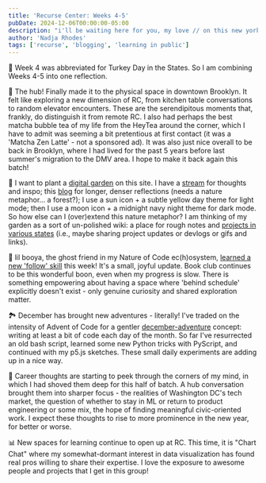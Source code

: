 ```yaml
---
title: 'Recurse Center: Weeks 4-5'
pubDate: 2024-12-06T00:00:00-05:00
description: "i'll be waiting here for you, my love // on this new york city coast"
author: 'Nadja Rhodes'
tags: ['recurse', 'blogging', 'learning in public']
---
```


🦃 Week 4 was abbreviated for Turkey Day in the States. So I am combining Weeks 4-5 into one reflection.

👥 The hub! Finally made it to the physical space in downtown Brooklyn. It felt like exploring a new dimension of RC, from kitchen table conversations to random elevator encounters. These are the serendipitous moments that, frankly, do distinguish it from remote RC. I also had perhaps the best matcha bubble tea of my life from the HeyTea around the corner, which I have to admit was seeming a bit pretentious at first contact (it was a 'Matcha Zen Latte' - not a sponsored ad). It was also just nice overall to be back in Brooklyn, where I had lived for the past 5 years before last summer's migration to the DMV area. I hope to make it back again this batch!

🌱 I want to plant a [digital garden](https://maggieappleton.com/garden-history) on this site. I have a [stream](/stream) for thoughts and inspo; this [blog](/blog) for longer, denser reflections (needs a nature metaphor... a forest?); I use a sun icon + a subtle yellow day theme for light mode; then I use a moon icon + a midnight navy night theme for dark mode. So how else can I (over)extend this nature metaphor? I am thinking of my garden as a sort of un-polished wiki: a place for rough notes and [projects in various states](https://herman.bearblog.dev/my-product-is-my-garden/) (i.e., maybe sharing project updates or devlogs or gifs and links).

👻 lil booya, the ghost friend in my Nature of Code ec(h)osystem, [learned a new 'follow' skill](https://htmlpreview.github.io/?https://github.com/iconix/rc-natureofcode/blob/bb215f9b3e64958e393d4d59b81d4b56bffe3bee/echosystem/index.html) this week! It's a small, joyful update. Book club continues to be this wonderful boon, even when my progress is slow. There is something empowering about having a space where 'behind schedule' explicitly doesn't exist - only genuine curiosity and shared exploration matter.

🏞️ December has brought new adventures - literally! I've traded on the intensity of Advent of Code for a gentler [december-adventure](https://github.com/iconix/december-adventure) concept: writing at least a bit of code each day of the month. So far I've resurrected an old bash script, learned some new Python tricks with PyScript, and continued with my p5.js sketches. These small daily experiments are adding up in a nice way.

💼 Career thoughts are starting to peek through the corners of my mind, in which I had shoved them deep for this half of batch. A hub conversation brought them into sharper focus - the realities of Washington DC's tech market, the question of whether to stay in ML or return to product engineering or some mix, the hope of finding meaningful civic-oriented work. I expect these thoughts to rise to more prominence in the new year, for better or worse.

📊 New spaces for learning continue to open up at RC. This time, it is "Chart Chat" where my somewhat-dormant interest in data visualization has found real pros willing to share their expertise. I love the exposure to awesome people and projects that I get in this group!
